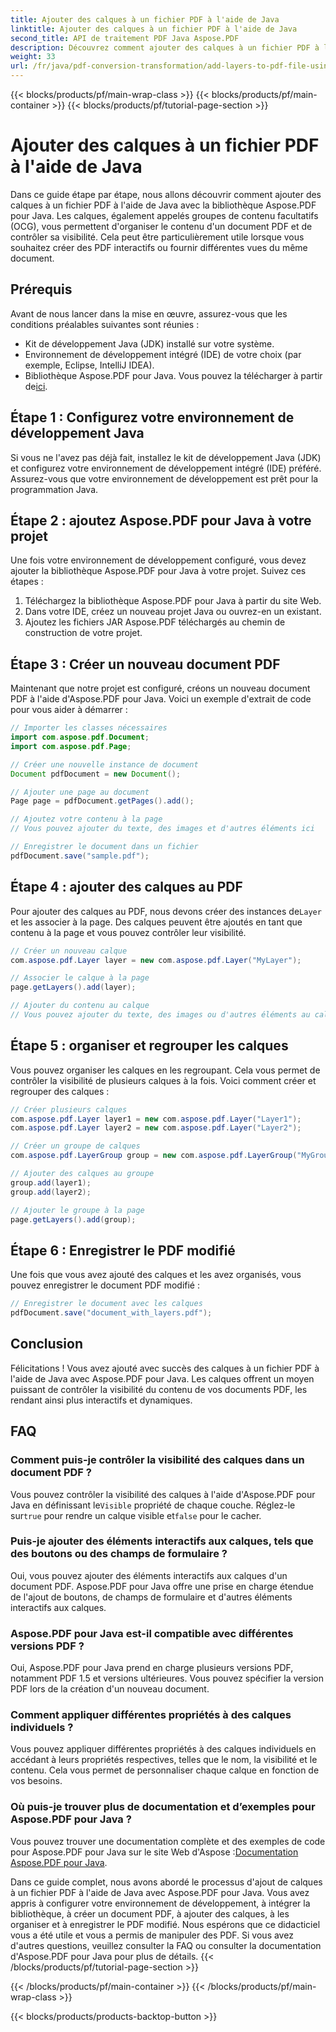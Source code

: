 ```yaml
---
title: Ajouter des calques à un fichier PDF à l'aide de Java
linktitle: Ajouter des calques à un fichier PDF à l'aide de Java
second_title: API de traitement PDF Java Aspose.PDF
description: Découvrez comment ajouter des calques à un fichier PDF à l'aide de Java avec Aspose.PDF pour Java. Ce guide étape par étape comprend le code source et couvre la manipulation de PDF en toute simplicité.
weight: 33
url: /fr/java/pdf-conversion-transformation/add-layers-to-pdf-file-using-java/
---
```


{{< blocks/products/pf/main-wrap-class >}}
{{< blocks/products/pf/main-container >}}
{{< blocks/products/pf/tutorial-page-section >}}

# Ajouter des calques à un fichier PDF à l'aide de Java

Dans ce guide étape par étape, nous allons découvrir comment ajouter des calques à un fichier PDF à l'aide de Java avec la bibliothèque Aspose.PDF pour Java. Les calques, également appelés groupes de contenu facultatifs (OCG), vous permettent d'organiser le contenu d'un document PDF et de contrôler sa visibilité. Cela peut être particulièrement utile lorsque vous souhaitez créer des PDF interactifs ou fournir différentes vues du même document.

## Prérequis
Avant de nous lancer dans la mise en œuvre, assurez-vous que les conditions préalables suivantes sont réunies :

- Kit de développement Java (JDK) installé sur votre système.
- Environnement de développement intégré (IDE) de votre choix (par exemple, Eclipse, IntelliJ IDEA).
-  Bibliothèque Aspose.PDF pour Java. Vous pouvez la télécharger à partir de[ici](https://releases.aspose.com/pdf/java/).

## Étape 1 : Configurez votre environnement de développement Java
Si vous ne l'avez pas déjà fait, installez le kit de développement Java (JDK) et configurez votre environnement de développement intégré (IDE) préféré. Assurez-vous que votre environnement de développement est prêt pour la programmation Java.

## Étape 2 : ajoutez Aspose.PDF pour Java à votre projet
Une fois votre environnement de développement configuré, vous devez ajouter la bibliothèque Aspose.PDF pour Java à votre projet. Suivez ces étapes :

1. Téléchargez la bibliothèque Aspose.PDF pour Java à partir du site Web.
2. Dans votre IDE, créez un nouveau projet Java ou ouvrez-en un existant.
3. Ajoutez les fichiers JAR Aspose.PDF téléchargés au chemin de construction de votre projet.

## Étape 3 : Créer un nouveau document PDF
Maintenant que notre projet est configuré, créons un nouveau document PDF à l'aide d'Aspose.PDF pour Java. Voici un exemple d'extrait de code pour vous aider à démarrer :

```java
// Importer les classes nécessaires
import com.aspose.pdf.Document;
import com.aspose.pdf.Page;

// Créer une nouvelle instance de document
Document pdfDocument = new Document();

// Ajouter une page au document
Page page = pdfDocument.getPages().add();

// Ajoutez votre contenu à la page
// Vous pouvez ajouter du texte, des images et d'autres éléments ici

// Enregistrer le document dans un fichier
pdfDocument.save("sample.pdf");
```

## Étape 4 : ajouter des calques au PDF
 Pour ajouter des calques au PDF, nous devons créer des instances de`Layer` et les associer à la page. Des calques peuvent être ajoutés en tant que contenu à la page et vous pouvez contrôler leur visibilité.

```java
// Créer un nouveau calque
com.aspose.pdf.Layer layer = new com.aspose.pdf.Layer("MyLayer");

// Associer le calque à la page
page.getLayers().add(layer);

// Ajouter du contenu au calque
// Vous pouvez ajouter du texte, des images ou d'autres éléments au calque
```

## Étape 5 : organiser et regrouper les calques
Vous pouvez organiser les calques en les regroupant. Cela vous permet de contrôler la visibilité de plusieurs calques à la fois. Voici comment créer et regrouper des calques :

```java
// Créer plusieurs calques
com.aspose.pdf.Layer layer1 = new com.aspose.pdf.Layer("Layer1");
com.aspose.pdf.Layer layer2 = new com.aspose.pdf.Layer("Layer2");

// Créer un groupe de calques
com.aspose.pdf.LayerGroup group = new com.aspose.pdf.LayerGroup("MyGroup");

// Ajouter des calques au groupe
group.add(layer1);
group.add(layer2);

// Ajouter le groupe à la page
page.getLayers().add(group);
```

## Étape 6 : Enregistrer le PDF modifié
Une fois que vous avez ajouté des calques et les avez organisés, vous pouvez enregistrer le document PDF modifié :

```java
// Enregistrer le document avec les calques
pdfDocument.save("document_with_layers.pdf");
```

## Conclusion
Félicitations ! Vous avez ajouté avec succès des calques à un fichier PDF à l'aide de Java avec Aspose.PDF pour Java. Les calques offrent un moyen puissant de contrôler la visibilité du contenu de vos documents PDF, les rendant ainsi plus interactifs et dynamiques.

## FAQ

### Comment puis-je contrôler la visibilité des calques dans un document PDF ?
 Vous pouvez contrôler la visibilité des calques à l'aide d'Aspose.PDF pour Java en définissant le`Visible` propriété de chaque couche. Réglez-le sur`true` pour rendre un calque visible et`false` pour le cacher.

### Puis-je ajouter des éléments interactifs aux calques, tels que des boutons ou des champs de formulaire ?
Oui, vous pouvez ajouter des éléments interactifs aux calques d'un document PDF. Aspose.PDF pour Java offre une prise en charge étendue de l'ajout de boutons, de champs de formulaire et d'autres éléments interactifs aux calques.

### Aspose.PDF pour Java est-il compatible avec différentes versions PDF ?
Oui, Aspose.PDF pour Java prend en charge plusieurs versions PDF, notamment PDF 1.5 et versions ultérieures. Vous pouvez spécifier la version PDF lors de la création d'un nouveau document.

### Comment appliquer différentes propriétés à des calques individuels ?
Vous pouvez appliquer différentes propriétés à des calques individuels en accédant à leurs propriétés respectives, telles que le nom, la visibilité et le contenu. Cela vous permet de personnaliser chaque calque en fonction de vos besoins.

### Où puis-je trouver plus de documentation et d’exemples pour Aspose.PDF pour Java ?
 Vous pouvez trouver une documentation complète et des exemples de code pour Aspose.PDF pour Java sur le site Web d'Aspose :[Documentation Aspose.PDF pour Java](https://reference.aspose.com/pdf/java/).


Dans ce guide complet, nous avons abordé le processus d'ajout de calques à un fichier PDF à l'aide de Java avec Aspose.PDF pour Java. Vous avez appris à configurer votre environnement de développement, à intégrer la bibliothèque, à créer un document PDF, à ajouter des calques, à les organiser et à enregistrer le PDF modifié. Nous espérons que ce didacticiel vous a été utile et vous a permis de manipuler des PDF. Si vous avez d'autres questions, veuillez consulter la FAQ ou consulter la documentation d'Aspose.PDF pour Java pour plus de détails.
{{< /blocks/products/pf/tutorial-page-section >}}

{{< /blocks/products/pf/main-container >}}
{{< /blocks/products/pf/main-wrap-class >}}

{{< blocks/products/products-backtop-button >}}
